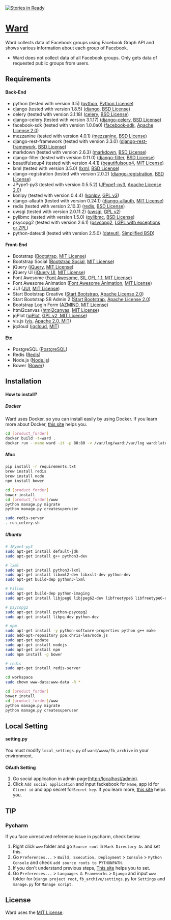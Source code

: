 [![Stories in Ready](https://badge.waffle.io/egaoneko/ward.png?label=ready&title=Ready)](https://waffle.io/egaoneko/ward)

# [Ward](http://pjwards.com)
Ward collects data of Facebook groups using Facebook Graph API and shows various information about each group of Facebook.
* Ward does not collect data of all Facebook groups. Only gets data of requested public groups from users.


## Requirements

#### Back-End

* python (tested with version 3.5) ([python](https://www.python.org), [Python License](./NOTICE/LICENSE.python))
* django (tested with version 1.8.5) ([django](https://www.djangoproject.com), [BSD License](./NOTICE/LICENSE.django))
* celery (tested with version 3.1.18) ([celery](http://www.celeryproject.org), [BSD License](./NOTICE/LICENSE.celery))
* django-celery (tested with version 3.1.17) ([django-celery](https://pypi.python.org/pypi/django-celery), [BSD License](./NOTICE/LICENSE.django-celery))
* facebook-sdk (tested with version 1.0.0a0) ([facebook-sdk](https://github.com/pythonforfacebook/facebook-sdk), [Apache License 2.0](./NOTICE/LICENSE.facebook-sdk))
* mezzanine (tested with version 4.0.1) ([mezzanine](http://mezzanine.jupo.org), [BSD License](./NOTICE/LICENSE.mezzanine))
* django-rest-framework (tested with version 3.3.0) ([django-rest-framework](http://www.django-rest-framework.org), [BSD License](./NOTICE/LICENSE.django-rest-framework))
* markdown (tested with version 2.6.3) ([markdown](https://pypi.python.org/pypi/Markdown), [BSD License](./NOTICE/LICENSE.markdown))
* django-filter (tested with version 0.11.0) ([django-filter](https://github.com/alex/django-filter), [BSD License](./NOTICE/LICENSE.django-filter))
* beautifulsoup4 (tested with version 4.4.1) ([beautifulsoup4](http://www.crummy.com/software/BeautifulSoup/), [MIT License](./NOTICE/LICENSE.beautifulsoup4))
* lxml (tested with version 3.5.0) ([lxml](http://lxml.de), [BSD License](./NOTICE/LICENSE.lxml))
* django-registration (tested with version 2.0.2) ([django-registration](https://github.com/macropin/django-registration), [BSD License](./NOTICE/LICENSE.django-registration))
* JPype1-py3 (tested with version 0.5.5.2) ([JPype1-py3](https://pypi.python.org/pypi/JPype1-py3), [Apache License 2.0](./NOTICE/LICENSE.jpype1-py3))
* konlpy (tested with version 0.4.4) ([konlpy](http://konlpy.org/ko/v0.4.3/), [GPL v3](./NOTICE/LICENSE.konlpy))
* django-allauth (tested with version 0.24.1) ([django-allauth](https://github.com/pennersr/django-allauth), [MIT License](./NOTICE/LICENSE.django-allauth))
* redis (tested with version 2.10.3) ([redis](http://redis.io), [BSD License](./NOTICE/LICENSE.redis))
* uwsgi (tested with version 2.0.11.2) ([uwsgi](https://github.com/unbit/uwsgi), [GPL v2](./NOTICE/LICENSE.uwsgi))
* pylibmc (tested with version 1.5.0) ([pylibmc](https://pypi.python.org/pypi/pylibmc), [BSD License](./NOTICE/LICENSE.pylibmc))
* psycopg2 (tested with version 2.6.1) ([psycopg2](http://initd.org/psycopg/), [LGPL with exceptions or ZPL](./NOTICE/LICENSE.psycopg2))
* python-dateutil (tested with version 2.5.0) ([dateutil](https://dateutil.readthedocs.org/en/latest/), [Simplified BSD](./NOTICE/LICENSE.dateutil))

#### Front-End

* Bootstrap ([Bootstrap](http://getbootstrap.com), [MIT License](./NOTICE/LICENSE.bootstrap))
* Bootstrap Social ([Bootstrap Social](http://lipis.github.io/bootstrap-social/), [MIT License](./NOTICE/LICENSE.bootstrap-social))
* jQuery ([jQuery](https://jquery.com), [MIT License](./NOTICE/LICENSE.jquery))
* jQuery UI ([jQuery UI](https://jqueryui.com), [MIT License](./NOTICE/LICENSE.jquery-ui))
* Font Awesome ([Font Awesome](https://fortawesome.github.io/Font-Awesome/), [SIL OFL 1.1, MIT License](./NOTICE/LICENSE.fontawesome))
* Font Awesome Animation ([Font Awesome Animation](https://github.com/l-lin/font-awesome-animation), [MIT License](./NOTICE/LICENSE.fontawesome-animation))
* JUI ([JUI](http://jui.io/ko/index.php), [MIT License](./NOTICE/LICENSE.jui))
* Start Bootstrap Creative ([Start Bootstrap](http://www.startbootstrap.com), [Apache License 2.0](./NOTICE/LICENSE.startbootstrap))
* Start Bootstrap SB Admin 2 ([Start Bootstrap](http://www.startbootstrap.com), [Apache License 2.0](./NOTICE/LICENSE.startbootstrap))
* Bootstrap Login Form ([AZMIND](http://azmind.com/2015/04/19/bootstrap-login-forms/), [MIT License](./NOTICE/LICENSE.azmind))
* html2canvas ([html2canvas](https://html2canvas.hertzen.com), [MIT License](./NOTICE/LICENSE.html2canvas))
* jqPlot ([jqPlot](http://www.jqplot.com), [GPL v2, MIT License](./NOTICE/LICENSE.jqplot))
* vis.js ([vis](http://visjs.org/#), [Apache 2.0, MIT](./NOTICE/LICENSE.vis))
* jqcloud ([jqcloud](http://mistic100.github.io/jQCloud/index.html), [MIT](./NOTICE/LICENSE.jqcloud))

#### Etc

* PostgreSQL ([PostgreSQL](http://www.postgresql.org))
* Redis ([Redis](http://www.redis.io))
* Node.js ([Node.js](https://nodejs.org/en/))
* Bower ([Bower](http://bower.io))


## Installation

#### How to install?

##### Docker

Ward uses Docker, so you can install easily by using Docker.
If you learn more about Docker, [this site](https://docs.docker.com) helps you.

```bash
cd [product_forder]
docker build -t=ward .
docker run --name ward -it -p 80:80 -v /var/log/ward:/var/log ward:latest
```


##### Mac

```bash
pip install -r requirements.txt
brew install redis
brew install node
npm install bower

cd [product_forder]
bower install
cd [product_forder]/www
python manage.py migrate
python manage.py createsuperuser

sudo redis-server
. run_celery.sh
```


##### Ubuntu

```bash
# JPype1-py3
sudo apt-get install default-jdk
sudo apt-get install g++ python3-dev

# lxml
sudo apt-get install python3-lxml
sudo apt-get install libxml2-dev libxslt-dev python-dev
sudo apt-get build-dep python3-lxml

# Pillow
sudo apt-get build-dep python-imaging
sudo apt-get install libjpeg8 libjpeg62-dev libfreetype6 libfreetype6-dev

# psycopg2
sudo apt-get install python-psycopg2
sudo apt-get install libpq-dev python-dev

# npm
sudo apt-get install -y python-software-properties python g++ make
sudo add-apt-repository ppa:chris-lea/node.js
sudo apt-get update
sudo apt-get install nodejs
sudo apt-get install npm
sudo npm install -g bower

# redis
sudo apt-get install redis-server

cd workspace
sudo chown www-data:www-data -R *

cd [product_forder]
bower install
cd [product_forder]/www
python manage.py migrate
python manage.py createsuperuser

```


## Local Setting


#### setting.py

You must modify `local_settings.py` of `ward/wwww/fb_archive` in your environment.


#### OAuth Setting

1. Go social application in admin page([http://localhost/admin](http://localhost/admin)).
2. Click `Add social application` and input fackebook for `Name`, app id for `Client id` and app secret for`Secret key`.
If you learn more, [this site](https://godjango.com/65-starting-with-django-allauth/) helps you.


## TIP

### Pycharm

If you face unresolved reference issue in pycharm, check below.

1. Right click `www` folder and go `Source root` in `Mark Directory As` and set this.
2. Go `Preferences...` > `Build, Execution, Deployment` > `Console` > `Python Console` and check `add source roots to PYTHONPATH`.
3. If you don't understand previous steps, [This site](http://stackoverflow.com/questions/21236824/unresolved-reference-issue-in-pycharm) helps you to set.
4. Go `Preferences...` > `Languages & Frameworks` > `Django` and input `www` folder for `Django project root`, 
`fb_archive/settings.py` for `Settings` and `manage.py` for `Manage script`. 


## License
Ward uses the [MIT License](./LICENSE).
